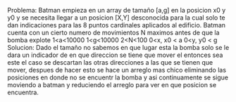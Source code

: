 Problema: Batman empieza en un array de tamaño [a,g] en la posicion x0 y y0 y se necesita llegar a un posicion [X,Y] desconocida para la cual solo te dan indicaciones para las 8 puntos cardinales aplicados al edificio.
Batman cuenta con un cierto numero de movimientos N maximos antes de que la bomba explote
1<a<10000
1<g<10000
2<N<100
0<x, x0 < a
0<y, y0 < g
Solucion:
Dado el tamaño no sabemos en que lugar esta la bomba solo se le dara un indicador de en que direccion se tiene que mover el entonces sea este el caso
se descartan las otras direcciones a las que se tienen que mover, despues de hacer esto se hace un arreglo mas chico eliminando las posiciones en donde
no se encuentr la bomba y asi continuamente se sigue moviendo a batman y reduciendo el arreglo para ver en que posicion se encuentra.